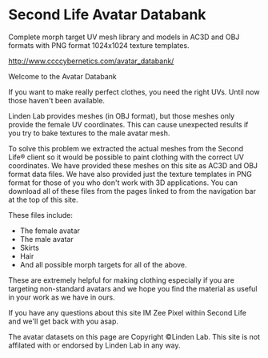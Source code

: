 # Second Life Avatar Databank

Complete morph target UV mesh library and models in AC3D and OBJ formats with PNG format 1024x1024 texture templates.

http://www.ccccybernetics.com/avatar_databank/

Welcome to the Avatar Databank

If you want to make really perfect clothes, you need the right UVs. Until now those haven't been available.

Linden Lab provides meshes (in OBJ format), but those meshes only provide the female UV coordinates. This can cause unexpected results if you try to bake textures to the male avatar mesh.

To solve this problem we extracted the actual meshes from the Second Life® client so it would be possible to paint clothing with the correct UV coordinates. We have provided these meshes on this site as AC3D and OBJ format data files. We have also provided just the texture templates in PNG format for those of you who don't work with 3D applications. You can download all of these files from the pages linked to from the navigation bar at the top of this site.

These files include:
* The female avatar
* The male avatar
* Skirts
* Hair
* And all possible morph targets for all of the above.

These are extremely helpful for making clothing especially if you are targeting non-standard avatars and we hope you find the material as useful in your work as we have in ours.

If you have any questions about this site IM Zee Pixel within Second Life and we'll get back with you asap.

The avatar datasets on this page are Copyright ©Linden Lab. This site is not affilated with or endorsed by Linden Lab in any way.
